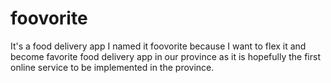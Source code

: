 # foovorite
It's a food delivery app
I named it foovorite because I want to flex it and become favorite food delivery app in our province as it is hopefully the first online service to be implemented in the province. 
